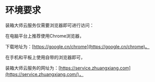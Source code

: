 # 环境要求

装箱大师云服务仅需要浏览器即可进行访问：

在电脑平台上推荐使用Chrome浏览器，

下载地址为：[https://google.cn/chrome](https://google.cn/chrome)。

在手机和平板上使用自带的浏览器即可，

装箱大师云服务的网址为：[https://service.zhuangxiang.com](https://service.zhuangxiang.com/)，

